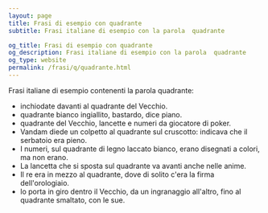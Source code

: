 ```yaml
---
layout: page
title: Frasi di esempio con quadrante 
subtitle: Frasi italiane di esempio con la parola  quadrante

og_title: Frasi di esempio con quadrante 
og_description: Frasi italiane di esempio con la parola  quadrante
og_type: website
permalink: /frasi/q/quadrante.html
---
```


Frasi italiane di esempio contenenti la parola quadrante:


- inchiodate davanti al quadrante del Vecchio.
- quadrante bianco ingiallito, bastardo, dice piano.
- quadrante del Vecchio, lancette e numeri da giocatore di poker.
- Vandam diede un colpetto al quadrante sul cruscotto: indicava che il serbatoio era pieno.
- I numeri, sul quadrante di legno laccato bianco, erano disegnati a colori, ma non erano.
- La lancetta che si sposta sul quadrante va avanti anche nelle anime.
- Il re era in mezzo al quadrante, dove di solito c'era la firma dell'orologiaio.
- lo porta in giro dentro il Vecchio, da un ingranaggio all'altro, fino al quadrante smaltato, con le sue.
